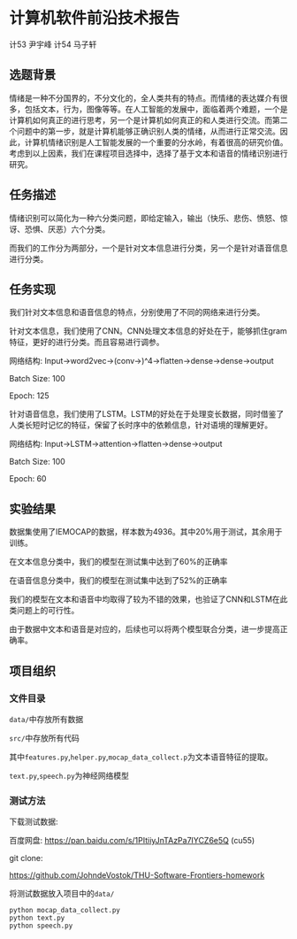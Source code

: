 # 计算机软件前沿技术报告

计53 尹宇峰  计54 马子轩

## 选题背景

情绪是一种不分国界的，不分文化的，全人类共有的特点。而情绪的表达媒介有很多，包括文本，行为，图像等等。在人工智能的发展中，面临着两个难题，一个是计算机如何真正的进行思考，另一个是计算机如何真正的和人类进行交流。而第二个问题中的第一步，就是计算机能够正确识别人类的情绪，从而进行正常交流。因此，计算机情绪识别是人工智能发展的一个重要的分水岭，有着很高的研究价值。考虑到以上因素，我们在课程项目选择中，选择了基于文本和语音的情绪识别进行研究。

## 任务描述

情绪识别可以简化为一种六分类问题，即给定输入，输出（快乐、悲伤、愤怒、惊讶、恐惧、厌恶）六个分类。

而我们的工作分为两部分，一个是针对文本信息进行分类，另一个是针对语音信息进行分类。

##  任务实现

我们针对文本信息和语音信息的特点，分别使用了不同的网络来进行分类。

针对文本信息，我们使用了CNN。CNN处理文本信息的好处在于，能够抓住gram特征，更好的进行分类。而且容易进行调参。

网络结构: Input->word2vec->(conv->)^4->flatten->dense->dense->output

Batch Size: 100

Epoch: 125

针对语音信息，我们使用了LSTM。LSTM的好处在于处理变长数据，同时借鉴了人类长短时记忆的特征，保留了长时序中的依赖信息，针对语境的理解更好。

网络结构: Input->LSTM->attention->flatten->dense->output

Batch Size: 100

Epoch: 60

## 实验结果

数据集使用了IEMOCAP的数据，样本数为4936。其中20%用于测试，其余用于训练。

在文本信息分类中，我们的模型在测试集中达到了60%的正确率

在语音信息分类中，我们的模型在测试集中达到了52%的正确率

我们的模型在文本和语音中均取得了较为不错的效果，也验证了CNN和LSTM在此类问题上的可行性。

由于数据中文本和语音是对应的，后续也可以将两个模型联合分类，进一步提高正确率。

## 项目组织

### 文件目录

`data/`中存放所有数据

`src/`中存放所有代码

其中`features.py`,`helper.py`,`mocap_data_collect.p`为文本语音特征的提取。

`text.py`,`speech.py`为神经网络模型

### 测试方法

下载测试数据:

百度网盘: https://pan.baidu.com/s/1PItiiyJnTAzPa7IYCZ6e5Q (cu55)

git clone:

https://github.com/JohndeVostok/THU-Software-Frontiers-homework

将测试数据放入项目中的`data/`

```shell
python mocap_data_collect.py
python text.py
python speech.py
```

